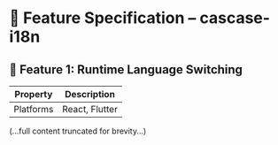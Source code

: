 # 🧩 Feature Specification – cascase-i18n

## 🔹 Feature 1: Runtime Language Switching
| Property | Description |
|----------|-------------|
| Platforms | React, Flutter |

(...full content truncated for brevity...)